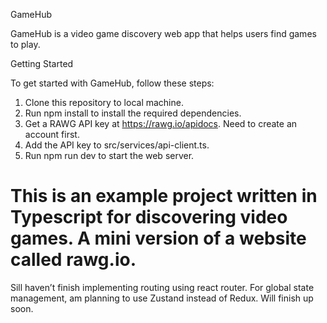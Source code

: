 GameHub

GameHub is a video game discovery web app that helps users find games to play.

Getting Started

To get started with GameHub, follow these steps:

1. Clone this repository to local machine.
2. Run npm install to install the required dependencies.
3. Get a RAWG API key at https://rawg.io/apidocs. Need to create an account first.
4. Add the API key to src/services/api-client.ts.
5. Run npm run dev to start the web server.


# This is an example project written in Typescript for discovering video games. A mini version of a website called rawg.io. 
Sill haven’t finish implementing routing using react router. For global state management, am planning to use Zustand instead of Redux. 
Will finish up soon.
